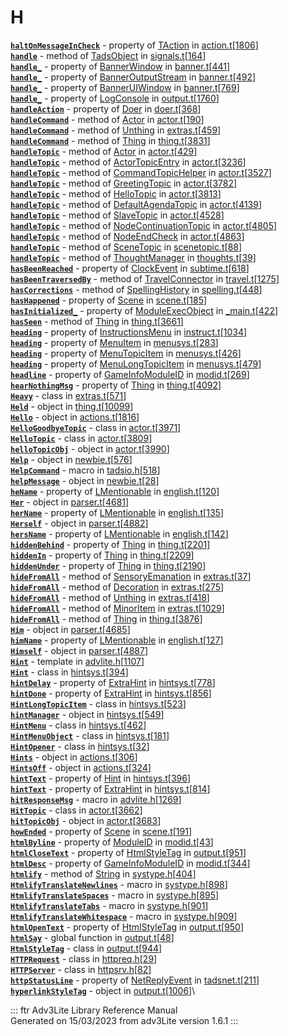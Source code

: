# H

[**`haltOnMessageInCheck`**](../object/TAction.html#haltOnMessageInCheck) -
property of [TAction](../object/TAction.html) in
[action.t](../file/action.t.html)\[[1806](../source/action.t.html#1806)\]\
[**`handle`**](../object/TadsObject.html#handle) - method of
[TadsObject](../object/TadsObject.html) in
[signals.t](../file/signals.t.html)\[[164](../source/signals.t.html#164)\]\
[**`handle_`**](../object/BannerWindow.html#handle_) - property of
[BannerWindow](../object/BannerWindow.html) in
[banner.t](../file/banner.t.html)\[[441](../source/banner.t.html#441)\]\
[**`handle_`**](../object/BannerOutputStream.html#handle_) - property of
[BannerOutputStream](../object/BannerOutputStream.html) in
[banner.t](../file/banner.t.html)\[[492](../source/banner.t.html#492)\]\
[**`handle_`**](../object/BannerUIWindow.html#handle_) - property of
[BannerUIWindow](../object/BannerUIWindow.html) in
[banner.t](../file/banner.t.html)\[[769](../source/banner.t.html#769)\]\
[**`handle_`**](../object/LogConsole.html#handle_) - property of
[LogConsole](../object/LogConsole.html) in
[output.t](../file/output.t.html)\[[1760](../source/output.t.html#1760)\]\
[**`handleAction`**](../object/Doer.html#handleAction) - property of
[Doer](../object/Doer.html) in
[doer.t](../file/doer.t.html)\[[368](../source/doer.t.html#368)\]\
[**`handleCommand`**](../object/Actor.html#handleCommand) - method of
[Actor](../object/Actor.html) in
[actor.t](../file/actor.t.html)\[[190](../source/actor.t.html#190)\]\
[**`handleCommand`**](../object/Unthing.html#handleCommand) - method of
[Unthing](../object/Unthing.html) in
[extras.t](../file/extras.t.html)\[[459](../source/extras.t.html#459)\]\
[**`handleCommand`**](../object/Thing.html#handleCommand) - method of
[Thing](../object/Thing.html) in
[thing.t](../file/thing.t.html)\[[3831](../source/thing.t.html#3831)\]\
[**`handleTopic`**](../object/Actor.html#handleTopic) - method of
[Actor](../object/Actor.html) in
[actor.t](../file/actor.t.html)\[[429](../source/actor.t.html#429)\]\
[**`handleTopic`**](../object/ActorTopicEntry.html#handleTopic) - method
of [ActorTopicEntry](../object/ActorTopicEntry.html) in
[actor.t](../file/actor.t.html)\[[3236](../source/actor.t.html#3236)\]\
[**`handleTopic`**](../object/CommandTopicHelper.html#handleTopic) -
method of [CommandTopicHelper](../object/CommandTopicHelper.html) in
[actor.t](../file/actor.t.html)\[[3527](../source/actor.t.html#3527)\]\
[**`handleTopic`**](../object/GreetingTopic.html#handleTopic) - method
of [GreetingTopic](../object/GreetingTopic.html) in
[actor.t](../file/actor.t.html)\[[3782](../source/actor.t.html#3782)\]\
[**`handleTopic`**](../object/HelloTopic.html#handleTopic) - method of
[HelloTopic](../object/HelloTopic.html) in
[actor.t](../file/actor.t.html)\[[3813](../source/actor.t.html#3813)\]\
[**`handleTopic`**](../object/DefaultAgendaTopic.html#handleTopic) -
method of [DefaultAgendaTopic](../object/DefaultAgendaTopic.html) in
[actor.t](../file/actor.t.html)\[[4139](../source/actor.t.html#4139)\]\
[**`handleTopic`**](../object/SlaveTopic.html#handleTopic) - method of
[SlaveTopic](../object/SlaveTopic.html) in
[actor.t](../file/actor.t.html)\[[4528](../source/actor.t.html#4528)\]\
[**`handleTopic`**](../object/NodeContinuationTopic.html#handleTopic) -
method of [NodeContinuationTopic](../object/NodeContinuationTopic.html)
in
[actor.t](../file/actor.t.html)\[[4805](../source/actor.t.html#4805)\]\
[**`handleTopic`**](../object/NodeEndCheck.html#handleTopic) - method of
[NodeEndCheck](../object/NodeEndCheck.html) in
[actor.t](../file/actor.t.html)\[[4863](../source/actor.t.html#4863)\]\
[**`handleTopic`**](../object/SceneTopic.html#handleTopic) - method of
[SceneTopic](../object/SceneTopic.html) in
[scenetopic.t](../file/scenetopic.t.html)\[[88](../source/scenetopic.t.html#88)\]\
[**`handleTopic`**](../object/ThoughtManager.html#handleTopic) - method
of [ThoughtManager](../object/ThoughtManager.html) in
[thoughts.t](../file/thoughts.t.html)\[[39](../source/thoughts.t.html#39)\]\
[**`hasBeenReached`**](../object/ClockEvent.html#hasBeenReached) -
property of [ClockEvent](../object/ClockEvent.html) in
[subtime.t](../file/subtime.t.html)\[[618](../source/subtime.t.html#618)\]\
[**`hasBeenTraversedBy`**](../object/TravelConnector.html#hasBeenTraversedBy) -
method of [TravelConnector](../object/TravelConnector.html) in
[travel.t](../file/travel.t.html)\[[1275](../source/travel.t.html#1275)\]\
[**`hasCorrections`**](../object/SpellingHistory.html#hasCorrections) -
method of [SpellingHistory](../object/SpellingHistory.html) in
[spelling.t](../file/spelling.t.html)\[[448](../source/spelling.t.html#448)\]\
[**`hasHappened`**](../object/Scene.html#hasHappened) - property of
[Scene](../object/Scene.html) in
[scene.t](../file/scene.t.html)\[[185](../source/scene.t.html#185)\]\
[**`hasInitialized_`**](../object/ModuleExecObject.html#hasInitialized_) -
property of [ModuleExecObject](../object/ModuleExecObject.html) in
[\_main.t](../file/_main.t.html)\[[422](../source/_main.t.html#422)\]\
[**`hasSeen`**](../object/Thing.html#hasSeen) - method of
[Thing](../object/Thing.html) in
[thing.t](../file/thing.t.html)\[[3661](../source/thing.t.html#3661)\]\
[**`heading`**](../object/InstructionsMenu.html#heading) - property of
[InstructionsMenu](../object/InstructionsMenu.html) in
[instruct.t](../file/instruct.t.html)\[[1034](../source/instruct.t.html#1034)\]\
[**`heading`**](../object/MenuItem.html#heading) - property of
[MenuItem](../object/MenuItem.html) in
[menusys.t](../file/menusys.t.html)\[[283](../source/menusys.t.html#283)\]\
[**`heading`**](../object/MenuTopicItem.html#heading) - property of
[MenuTopicItem](../object/MenuTopicItem.html) in
[menusys.t](../file/menusys.t.html)\[[426](../source/menusys.t.html#426)\]\
[**`heading`**](../object/MenuLongTopicItem.html#heading) - property of
[MenuLongTopicItem](../object/MenuLongTopicItem.html) in
[menusys.t](../file/menusys.t.html)\[[479](../source/menusys.t.html#479)\]\
[**`headline`**](../object/GameInfoModuleID.html#headline) - property of
[GameInfoModuleID](../object/GameInfoModuleID.html) in
[modid.t](../file/modid.t.html)\[[269](../source/modid.t.html#269)\]\
[**`hearNothingMsg`**](../object/Thing.html#hearNothingMsg) - property
of [Thing](../object/Thing.html) in
[thing.t](../file/thing.t.html)\[[4092](../source/thing.t.html#4092)\]\
[**`Heavy`**](../object/Heavy.html) - class in
[extras.t](../file/extras.t.html)\[[571](../source/extras.t.html#571)\]\
[**`Held`**](../object/Held.html) - object in
[thing.t](../file/thing.t.html)\[[10099](../source/thing.t.html#10099)\]\
[**`Hello`**](../object/Hello.html) - object in
[actions.t](../file/actions.t.html)\[[1816](../source/actions.t.html#1816)\]\
[**`HelloGoodbyeTopic`**](../object/HelloGoodbyeTopic.html) - class in
[actor.t](../file/actor.t.html)\[[3971](../source/actor.t.html#3971)\]\
[**`HelloTopic`**](../object/HelloTopic.html) - class in
[actor.t](../file/actor.t.html)\[[3809](../source/actor.t.html#3809)\]\
[**`helloTopicObj`**](../object/helloTopicObj.html) - object in
[actor.t](../file/actor.t.html)\[[3990](../source/actor.t.html#3990)\]\
[**`Help`**](../object/Help.html) - object in
[newbie.t](../file/newbie.t.html)\[[576](../source/newbie.t.html#576)\]\
[**`HelpCommand`**](../file/tadsio.h.html#HelpCommand) - macro in
[tadsio.h](../file/tadsio.h.html)\[[518](../source/tadsio.h.html#518)\]\
[**`helpMessage`**](../object/helpMessage.html) - object in
[newbie.t](../file/newbie.t.html)\[[28](../source/newbie.t.html#28)\]\
[**`heName`**](../object/LMentionable.html#heName) - property of
[LMentionable](../object/LMentionable.html) in
[english.t](../file/english.t.html)\[[120](../source/english.t.html#120)\]\
[**`Her`**](../object/Her.html) - object in
[parser.t](../file/parser.t.html)\[[4681](../source/parser.t.html#4681)\]\
[**`herName`**](../object/LMentionable.html#herName) - property of
[LMentionable](../object/LMentionable.html) in
[english.t](../file/english.t.html)\[[135](../source/english.t.html#135)\]\
[**`Herself`**](../object/Herself.html) - object in
[parser.t](../file/parser.t.html)\[[4882](../source/parser.t.html#4882)\]\
[**`hersName`**](../object/LMentionable.html#hersName) - property of
[LMentionable](../object/LMentionable.html) in
[english.t](../file/english.t.html)\[[142](../source/english.t.html#142)\]\
[**`hiddenBehind`**](../object/Thing.html#hiddenBehind) - property of
[Thing](../object/Thing.html) in
[thing.t](../file/thing.t.html)\[[2201](../source/thing.t.html#2201)\]\
[**`hiddenIn`**](../object/Thing.html#hiddenIn) - property of
[Thing](../object/Thing.html) in
[thing.t](../file/thing.t.html)\[[2209](../source/thing.t.html#2209)\]\
[**`hiddenUnder`**](../object/Thing.html#hiddenUnder) - property of
[Thing](../object/Thing.html) in
[thing.t](../file/thing.t.html)\[[2190](../source/thing.t.html#2190)\]\
[**`hideFromAll`**](../object/SensoryEmanation.html#hideFromAll) -
method of [SensoryEmanation](../object/SensoryEmanation.html) in
[extras.t](../file/extras.t.html)\[[37](../source/extras.t.html#37)\]\
[**`hideFromAll`**](../object/Decoration.html#hideFromAll) - method of
[Decoration](../object/Decoration.html) in
[extras.t](../file/extras.t.html)\[[275](../source/extras.t.html#275)\]\
[**`hideFromAll`**](../object/Unthing.html#hideFromAll) - method of
[Unthing](../object/Unthing.html) in
[extras.t](../file/extras.t.html)\[[418](../source/extras.t.html#418)\]\
[**`hideFromAll`**](../object/MinorItem.html#hideFromAll) - method of
[MinorItem](../object/MinorItem.html) in
[extras.t](../file/extras.t.html)\[[1029](../source/extras.t.html#1029)\]\
[**`hideFromAll`**](../object/Thing.html#hideFromAll) - method of
[Thing](../object/Thing.html) in
[thing.t](../file/thing.t.html)\[[3876](../source/thing.t.html#3876)\]\
[**`Him`**](../object/Him.html) - object in
[parser.t](../file/parser.t.html)\[[4685](../source/parser.t.html#4685)\]\
[**`himName`**](../object/LMentionable.html#himName) - property of
[LMentionable](../object/LMentionable.html) in
[english.t](../file/english.t.html)\[[127](../source/english.t.html#127)\]\
[**`Himself`**](../object/Himself.html) - object in
[parser.t](../file/parser.t.html)\[[4887](../source/parser.t.html#4887)\]\
[**`Hint`**](../file/advlite.h.html#Hint) - template in
[advlite.h](../file/advlite.h.html)\[[1107](../source/advlite.h.html#1107)\]\
[**`Hint`**](../object/Hint.html) - class in
[hintsys.t](../file/hintsys.t.html)\[[394](../source/hintsys.t.html#394)\]\
[**`hintDelay`**](../object/ExtraHint.html#hintDelay) - property of
[ExtraHint](../object/ExtraHint.html) in
[hintsys.t](../file/hintsys.t.html)\[[778](../source/hintsys.t.html#778)\]\
[**`hintDone`**](../object/ExtraHint.html#hintDone) - property of
[ExtraHint](../object/ExtraHint.html) in
[hintsys.t](../file/hintsys.t.html)\[[856](../source/hintsys.t.html#856)\]\
[**`HintLongTopicItem`**](../object/HintLongTopicItem.html) - class in
[hintsys.t](../file/hintsys.t.html)\[[523](../source/hintsys.t.html#523)\]\
[**`hintManager`**](../object/hintManager.html) - object in
[hintsys.t](../file/hintsys.t.html)\[[549](../source/hintsys.t.html#549)\]\
[**`HintMenu`**](../object/HintMenu.html) - class in
[hintsys.t](../file/hintsys.t.html)\[[462](../source/hintsys.t.html#462)\]\
[**`HintMenuObject`**](../object/HintMenuObject.html) - class in
[hintsys.t](../file/hintsys.t.html)\[[181](../source/hintsys.t.html#181)\]\
[**`HintOpener`**](../object/HintOpener.html) - class in
[hintsys.t](../file/hintsys.t.html)\[[32](../source/hintsys.t.html#32)\]\
[**`Hints`**](../object/Hints.html) - object in
[actions.t](../file/actions.t.html)\[[306](../source/actions.t.html#306)\]\
[**`HintsOff`**](../object/HintsOff.html) - object in
[actions.t](../file/actions.t.html)\[[324](../source/actions.t.html#324)\]\
[**`hintText`**](../object/Hint.html#hintText) - property of
[Hint](../object/Hint.html) in
[hintsys.t](../file/hintsys.t.html)\[[396](../source/hintsys.t.html#396)\]\
[**`hintText`**](../object/ExtraHint.html#hintText) - property of
[ExtraHint](../object/ExtraHint.html) in
[hintsys.t](../file/hintsys.t.html)\[[814](../source/hintsys.t.html#814)\]\
[**`hitResponseMsg`**](../file/advlite.h.html#hitResponseMsg) - macro in
[advlite.h](../file/advlite.h.html)\[[1269](../source/advlite.h.html#1269)\]\
[**`HitTopic`**](../object/HitTopic.html) - class in
[actor.t](../file/actor.t.html)\[[3662](../source/actor.t.html#3662)\]\
[**`hitTopicObj`**](../object/hitTopicObj.html) - object in
[actor.t](../file/actor.t.html)\[[3683](../source/actor.t.html#3683)\]\
[**`howEnded`**](../object/Scene.html#howEnded) - property of
[Scene](../object/Scene.html) in
[scene.t](../file/scene.t.html)\[[191](../source/scene.t.html#191)\]\
[**`htmlByline`**](../object/ModuleID.html#htmlByline) - property of
[ModuleID](../object/ModuleID.html) in
[modid.t](../file/modid.t.html)\[[43](../source/modid.t.html#43)\]\
[**`htmlCloseText`**](../object/HtmlStyleTag.html#htmlCloseText) -
property of [HtmlStyleTag](../object/HtmlStyleTag.html) in
[output.t](../file/output.t.html)\[[951](../source/output.t.html#951)\]\
[**`htmlDesc`**](../object/GameInfoModuleID.html#htmlDesc) - property of
[GameInfoModuleID](../object/GameInfoModuleID.html) in
[modid.t](../file/modid.t.html)\[[344](../source/modid.t.html#344)\]\
[**`htmlify`**](../object/String.html#htmlify) - method of
[String](../object/String.html) in
[systype.h](../file/systype.h.html)\[[404](../source/systype.h.html#404)\]\
[**`HtmlifyTranslateNewlines`**](../file/systype.h.html#HtmlifyTranslateNewlines) -
macro in
[systype.h](../file/systype.h.html)\[[898](../source/systype.h.html#898)\]\
[**`HtmlifyTranslateSpaces`**](../file/systype.h.html#HtmlifyTranslateSpaces) -
macro in
[systype.h](../file/systype.h.html)\[[895](../source/systype.h.html#895)\]\
[**`HtmlifyTranslateTabs`**](../file/systype.h.html#HtmlifyTranslateTabs) -
macro in
[systype.h](../file/systype.h.html)\[[901](../source/systype.h.html#901)\]\
[**`HtmlifyTranslateWhitespace`**](../file/systype.h.html#HtmlifyTranslateWhitespace) -
macro in
[systype.h](../file/systype.h.html)\[[909](../source/systype.h.html#909)\]\
[**`htmlOpenText`**](../object/HtmlStyleTag.html#htmlOpenText) -
property of [HtmlStyleTag](../object/HtmlStyleTag.html) in
[output.t](../file/output.t.html)\[[950](../source/output.t.html#950)\]\
[**`htmlSay`**](../file/output.t.html#htmlSay) - global function in
[output.t](../file/output.t.html)\[[48](../source/output.t.html#48)\]\
[**`HtmlStyleTag`**](../object/HtmlStyleTag.html) - class in
[output.t](../file/output.t.html)\[[944](../source/output.t.html#944)\]\
[**`HTTPRequest`**](../object/HTTPRequest.html) - class in
[httpreq.h](../file/httpreq.h.html)\[[29](../source/httpreq.h.html#29)\]\
[**`HTTPServer`**](../object/HTTPServer.html) - class in
[httpsrv.h](../file/httpsrv.h.html)\[[82](../source/httpsrv.h.html#82)\]\
[**`httpStatusLine`**](../object/NetReplyEvent.html#httpStatusLine) -
property of [NetReplyEvent](../object/NetReplyEvent.html) in
[tadsnet.t](../file/tadsnet.t.html)\[[211](../source/tadsnet.t.html#211)\]\
[**`hyperlinkStyleTag`**](../object/hyperlinkStyleTag.html) - object in
[output.t](../file/output.t.html)\[[1006](../source/output.t.html#1006)\]\

::: ftr
Adv3Lite Library Reference Manual\
Generated on 15/03/2023 from adv3Lite version 1.6.1
:::
